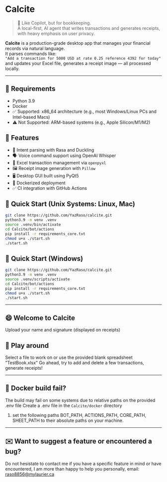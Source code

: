 # Calcite

> 🧮 Like Copilot, but for bookkeeping.  
> A local-first, AI agent that writes transactions and generates receipts, with heavy emphasis on user privacy.

**Calcite** is a production-grade desktop app that manages your financial records via natural language.  
It parses commands like:  
`"Add a transaction for 5000 USD at rate 0.25 reference 4392 for today"`  
and updates your Excel file, generates a receipt image — all processed locally.

---

## 🧱 Requirements
- Python 3.9
- Docker
- ✅ Supported: x86_64 architecture (e.g., most Windows/Linux PCs and Intel-based Macs)
- ⚠️ Not Supported: ARM-based systems (e.g., Apple Silicon/M1/M2)

## 🔧 Features

- 🧠 Intent parsing with Rasa and Duckling
- 🗣️ Voice command support using OpenAI Whisper
- 🧾 Excel transaction management via `openpyxl`
- 🖼️ Receipt image generation with `Pillow`
- 🖥️ Desktop GUI built using PyQt5
- 🐳 Dockerized deployment
- ✅ CI integration with GitHub Actions

## 🚀 Quick Start (Unix Systems: Linux, Mac)
```bash
git clone https://github.com/YazRaso/calcite.git
python3.9 -m venv .venv
source .venv/bin/activate
cd Calcite/bot/actions
pip install -r requirements_core.txt
chmod u+x ./start.sh
./start.sh
```
## 🚀 Quick Start (Windows)
```bash
git clone https://github.com/YazRaso/calcite.git
python3.9 -m venv .venv
source .venv/scripts/activate
cd Calcite/bot/actions
pip install -r requirements_core.txt
chmod u+x ./start.sh
./start.sh
```

---
## 😄 Welcome to Calcite
Upload your name and signature (displayed on receipts)

## 🛝 Play around
Select a file to work on or use the provided blank spreadsheet "TestBook.xlsx"
Go ahead, try to add and delete a few transactions, generate receipts!

---
## 🐳 Docker build fail?
The build may fail on some systems due to relative paths on the provided .env file
Create a .env file in the ```Calcite/docker``` directory
1. set the following paths BOT_PATH, ACTIONS_PATH, CORE_PATH, SHEET_PATH to their absolute paths on your machine.
---
## ✉️ Want to suggest a feature or encountered a bug?
Do not hesistate to contact me if you have a specific feature in mind or have encountered, I am more than happy to help you personally, email: raso8856@mylaurier.ca






